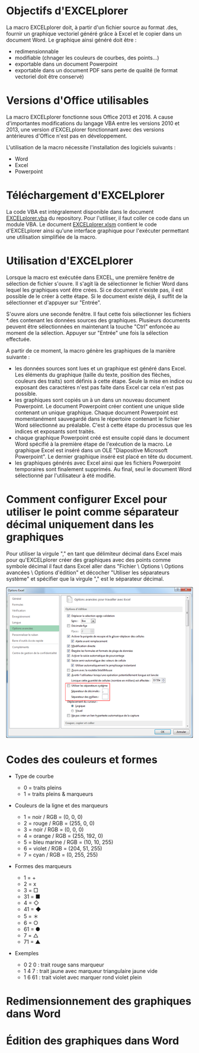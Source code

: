 # Objectifs d'EXCELplorer

La macro EXCELplorer doit, à partir d'un fichier source au format .des, fournir un graphique vectoriel généré grâce à Excel et le copier dans un document Word. Le graphique ainsi généré doit être : 
* redimensionnable
* modifiable (chnager les couleurs de courbes, des points...)
* exportable dans un document Powerpoint
* exportable dans un document PDF sans perte de qualité (le format vectoriel doit être conservé)

# Versions d'Office utilisables

La macro EXCELplorer fonctionne sous Office 2013 et 2016. A cause d'importantes modifications du langage VBA entre les versions 2010 et 2013, une version d'EXCELplorer fonctionnant avec des versions antérieures d'Office n'est pas en développement.

L'utilisation de la macro nécessite l'installation des logiciels suivants : 
* Word
* Excel
* Powerpoint

# Téléchargement d'EXCELplorer

La code VBA est intégralement disponible dans le document [EXCELplorer.vba](https://github.com/Yolegu/EXCELplorer/blob/master/EXCELplorer.vba) du repository. Pour l'utiliser, il faut coller ce code dans un module VBA. Le document [EXCELplorer.xlsm](https://github.com/Yolegu/EXCELplorer/blob/master/EXCELplorer_v0.2.1.xlsm) contient le code d'EXCELplorer ainsi qu'une interface graphique pour l'exécuter permettant une utilisation simplifiée de la macro.

# Utilisation d'EXCELplorer

Lorsque la macro est exécutée dans EXCEL, une première fenêtre de sélection de fichier s'ouvre. Il s'agit là de sélectionner le fichier Word dans lequel les graphiques vont être crées. Si ce document n'existe pas, il est possible de le créer à cette étape. Si le document existe déjà, il suffit de la sélectionner et d'appuyer sur "Entrée".

S'ouvre alors une seconde fenêtre. Il faut cette fois sélectionner les fichiers *.des contenant les données sources des graphiques. Plusieurs documents peuvent être sélectionnées en maintenant la touche "Ctrl" enfoncée au moment de la sélection. Appuyer sur "Entrée" une fois la sélection effectuée.

A partir de ce moment, la macro génère les graphiques de la manière suivante : 
* les données sources sont lues et un graphique est généré dans Excel. Les éléments du graphique (taille du texte, position des flèches, couleurs des traits) sont définis à cette étape. Seule la mise en indice ou exposant des caractères n'est pas faite dans Excel car cela n'est pas possible.
* les graphiques sont copiés un à un dans un nouveau document Powerpoint. Le document Powerpoint créer contient une unique slide contenant un unique graphique. Chaque document Powerpoint est momentanément sauvegardé dans le répertoire contenant le fichier Word sélectionné au préalable. C'est à cette étape du processus que les indices et exposants sont traités.
* chaque graphique Powerpoint créé est ensuite copié dans le document Word spécifié à la première étape de l'exécution de la macro. Le graphique Excel est inséré dans un OLE "Diapositive Microsoft Powerpoint". Le dernier graphique inséré est placé en tête du document.
* les graphiques générés avec Excel ainsi que les fichiers Powerpoint temporaires sont finalement supprimés. Au final, seul le document Word sélectionné par l'utilisateur à été modifié.

# Comment configurer Excel pour utiliser le point comme séparateur décimal uniquement dans les graphiques

Pour utiliser la virgule "," en tant que délimiteur décimal dans Excel mais pour qu'EXCELplorer créer des graphiques avec des points comme symbole décimal il faut dans Excel aller dans "Fichier \ Options \ Options avancées \ Options d'édition" et décocher "Utiliser les séparateurs système" et spécifier que la virgule "," est le séparateur décimal.

<p align="center">
 <img src="/img/decimal_format_excel.png?raw=true" alt="Sublime's custom image"/>
</p>

# Codes des couleurs et formes

* Type de courbe
  * 0 = traits pleins
  * 1 = traits pleins & marqueurs

* Couleurs de la ligne et des marqueurs
  * 1 = noir / RGB = (0, 0, 0)
  * 2 = rouge / RGB = (255, 0, 0)
  * 3 = noir / RGB = (0, 0, 0)
  * 4 = orange / RGB = (255, 192, 0)
  * 5 = bleu marine / RGB = (10, 10, 255)
  * 6 = violet / RGB = (204, 51, 255)
  * 7 = cyan / RGB = (0, 255, 255)
  
* Formes des marqueurs
  * 1 = +
  * 2 = x
  * 3 = □
  * 31 = ■
  * 4 = ◇
  * 41 = ◆
  * 5 = ＊
  * 6 = ○
  * 61 = ●
  * 7 = △
  * 71 = ▲
  
 * Exemples
   * 0 2 0 : trait rouge sans marqueur
   * 1 4 7 : trait jaune avec marqueur triangulaire jaune vide
   * 1 6 61 : trait violet avec marquer rond violet plein

# Redimensionnement des graphiques dans Word

# Édition des graphiques dans Word
